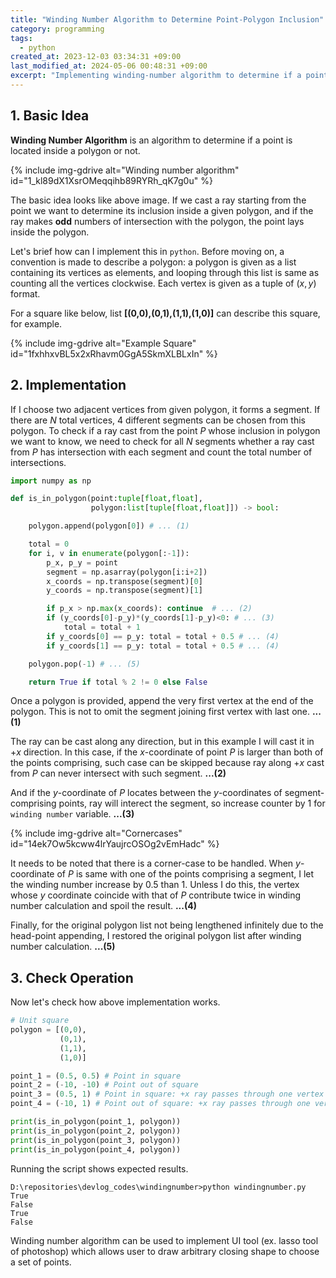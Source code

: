 ```yaml
---
title: "Winding Number Algorithm to Determine Point-Polygon Inclusion"
category: programming
tags:
  - python
created_at: 2023-12-03 03:34:31 +09:00
last_modified_at: 2024-05-06 00:48:31 +09:00
excerpt: "Implementing winding-number algorithm to determine if a point is placed inside a polygon"
---
```


## 1. Basic Idea

**Winding Number Algorithm** is an algorithm to determine if a point is located inside a polygon or not.

{% include img-gdrive alt="Winding number algorithm" id="1_kl89dX1XsrOMeqqihb89RYRh_qK7g0u" %}

The basic idea looks like above image.  If we cast a ray starting from the point we want to determine its inclusion inside a given polygon, and if the ray makes **odd** numbers of intersection with the polygon, the point lays inside the polygon.

Let's brief how can I implement this in `python`.  Before moving on, a convention is made to describe a polygon: a polygon is given as a list containing its vertices as elements, and looping through this list is same as counting all the vertices clockwise.  Each vertex is given as a tuple of $(x, y)$  format.

For a square like below,  list **[(0,0),(0,1),(1,1),(1,0)]** can describe this square, for example.

{% include img-gdrive alt="Example Square" id="1fxhhxvBL5x2xRhavm0GgA5SkmXLBLxIn" %}

## 2. Implementation

If I choose two adjacent vertices from given polygon, it forms a segment.  If there are $N$ total vertices, 4 different segments can be chosen from this polygon.  To check if a ray cast from the point $P$ whose inclusion in polygon we want to know, we need to check for all $N$ segments whether a ray cast from $P$ has intersection with each segment and count the total number of intersections. 

```python
import numpy as np

def is_in_polygon(point:tuple[float,float],
                  polygon:list[tuple[float,float]]) -> bool:

    polygon.append(polygon[0]) # ... (1)

    total = 0
    for i, v in enumerate(polygon[:-1]):
        p_x, p_y = point
        segment = np.asarray(polygon[i:i+2])
        x_coords = np.transpose(segment)[0]
        y_coords = np.transpose(segment)[1]

        if p_x > np.max(x_coords): continue  # ... (2)
        if (y_coords[0]-p_y)*(y_coords[1]-p_y)<0: # ... (3)
            total = total + 1
        if y_coords[0] == p_y: total = total + 0.5 # ... (4)
        if y_coords[1] == p_y: total = total + 0.5 # ... (4)

    polygon.pop(-1) # ... (5)

    return True if total % 2 != 0 else False
```

Once a polygon is provided, append the very first vertex at the end of the polygon.  This is not to omit the segment joining first vertex with last one. **...(1)**

The ray can be cast along any direction, but in this example I will cast it in $+x$ direction.  In this case, if the $x$-coordinate of point $P$ is larger than both of the points comprising, such case can be skipped because ray along $+x$ cast from $P$ can never intersect with such segment. **...(2)**

And if the $y$-coordinate of $P$ locates between the $y$-coordinates of segment-comprising points, ray will interect the segment, so increase counter by 1 for `winding number` variable. **...(3)**

{% include img-gdrive alt="Cornercases" id="14ek7Ow5kcww4lrYaujrcOSOg2vEmHadc" %}

It needs to be noted that there is a corner-case to be handled.  When $y$-coordinate of $P$ is same with one of the points comprising a segment, I let the winding number increase by 0.5 than 1.  Unless I do this, the vertex whose $y$ coordinate coincide with that of $P$ contribute twice in winding number calculation and spoil the result. **...(4)**

Finally, for the original polygon list not being lengthened infinitely due to the head-point appending, I restored the original polygon list after winding number calculation. **...(5)**

## 3. Check Operation

Now let's check how above implementation works.

```python
# Unit square
polygon = [(0,0),
           (0,1),
           (1,1),
           (1,0)]

point_1 = (0.5, 0.5) # Point in square
point_2 = (-10, -10) # Point out of square
point_3 = (0.5, 1) # Point in square: +x ray passes through one vertex
point_4 = (-10, 1) # Point out of square: +x ray passes through one vertex

print(is_in_polygon(point_1, polygon))
print(is_in_polygon(point_2, polygon))
print(is_in_polygon(point_3, polygon))
print(is_in_polygon(point_4, polygon))
```

Running the script shows expected results.

```
D:\repositories\devlog_codes\windingnumber>python windingnumber.py
True
False
True
False
```

Winding number algorithm can be used to implement UI tool (ex. lasso tool of photoshop) which allows user to draw arbitrary closing shape to choose a set of points.
